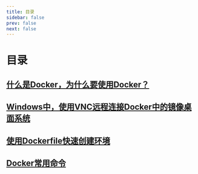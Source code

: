 ```yaml
---
title: 目录
sidebar: false
prev: false
next: false
---
```

# 目录
## [什么是Docker，为什么要使用Docker？](1.md)
## [Windows中，使用VNC远程连接Docker中的镜像桌面系统](4.md)
## [使用Dockerfile快速创建环境](3.md)
## [Docker常用命令](2.md)
